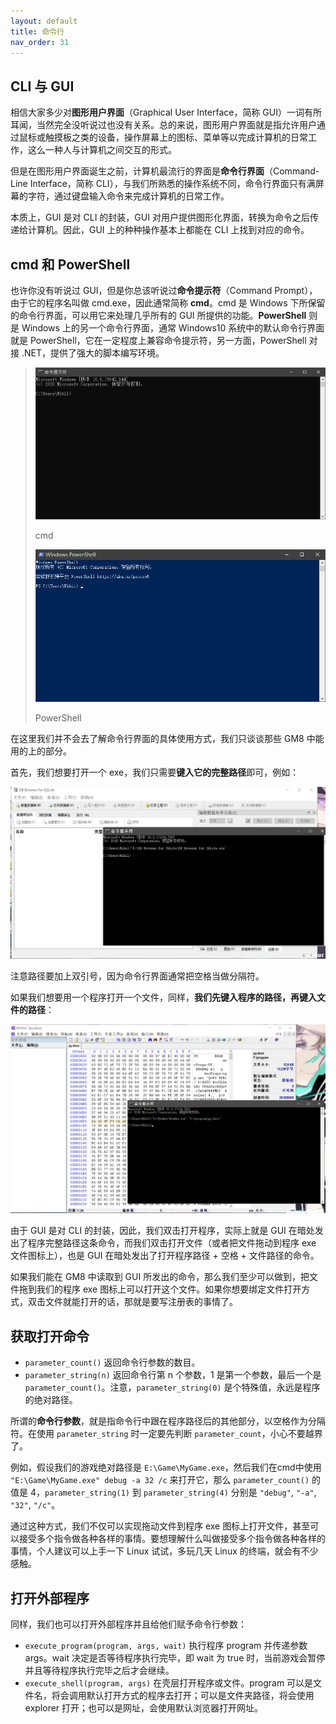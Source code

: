 ```yaml
---
layout: default
title: 命令行
nav_order: 31
---
```


## CLI 与 GUI

相信大家多少对**图形用户界面**（Graphical User Interface，简称 GUI）一词有所耳闻，当然完全没听说过也没有关系。总的来说，图形用户界面就是指允许用户通过鼠标或触摸板之类的设备，操作屏幕上的图标、菜单等以完成计算机的日常工作，这么一种人与计算机之间交互的形式。

但是在图形用户界面诞生之前，计算机最流行的界面是**命令行界面**（Command-Line Interface，简称 CLI），与我们所熟悉的操作系统不同，命令行界面只有满屏幕的字符，通过键盘输入命令来完成计算机的日常工作。

本质上，GUI 是对 CLI 的封装，GUI 对用户提供图形化界面，转换为命令之后传递给计算机。因此，GUI 上的种种操作基本上都能在 CLI 上找到对应的命令。

## cmd 和 PowerShell

也许你没有听说过 GUI，但是你总该听说过**命令提示符**（Command Prompt），由于它的程序名叫做 cmd.exe，因此通常简称 **cmd**。cmd 是 Windows 下所保留的命令行界面，可以用它来处理几乎所有的 GUI 所提供的功能。**PowerShell** 则是 Windows 上的另一个命令行界面，通常 Windows10 系统中的默认命令行界面就是 PowerShell，它在一定程度上兼容命令提示符，另一方面，PowerShell 对接 .NET，提供了强大的脚本编写环境。

> ![Command Prompt](/assets/images/command/cmd.png)
>
> cmd
>
> ![PowerShell](/assets/images/command/powershell.png)
>
> PowerShell

在这里我们并不会去了解命令行界面的具体使用方式，我们只谈谈那些 GM8 中能用的上的部分。

首先，我们想要打开一个 exe，我们只需要**键入它的完整路径**即可，例如：

![Open EXE](/assets/images/command/open_exe.png)

注意路径要加上双引号，因为命令行界面通常把空格当做分隔符。

如果我们想要用一个程序打开一个文件，同样，**我们先键入程序的路径，再键入文件的路径**：

![Open File](/assets/images/command/open_file.png)

由于 GUI 是对 CLI 的封装，因此，我们双击打开程序，实际上就是 GUI 在暗处发出了程序完整路径这条命令，而我们双击打开文件（或者把文件拖动到程序 exe 文件图标上），也是 GUI 在暗处发出了打开程序路径 + 空格 + 文件路径的命令。

如果我们能在 GM8 中读取到 GUI 所发出的命令，那么我们至少可以做到，把文件拖到我们的程序 exe 图标上可以打开这个文件。如果你想要绑定文件打开方式，双击文件就能打开的话，那就是要写注册表的事情了。

## 获取打开命令

* `parameter_count()` 返回命令行参数的数目。
* `parameter_string(n)` 返回命令行第 n 个参数，1 是第一个参数，最后一个是 `parameter_count()`。注意，`parameter_string(0)` 是个特殊值，永远是程序的绝对路径。

所谓的**命令行参数**，就是指命令行中跟在程序路径后的其他部分，以空格作为分隔符。在使用 `parameter_string` 时一定要先判断 `parameter_count`，小心不要越界了。

例如，假设我们的游戏绝对路径是 `E:\Game\MyGame.exe`，然后我们在cmd中使用 `"E:\Game\MyGame.exe" debug -a 32 /c` 来打开它，那么 `parameter_count()` 的值是 4，`parameter_string(1)` 到 `parameter_string(4)` 分别是 `"debug"`, `"-a"`, `"32"`, `"/c"`。

通过这种方式，我们不仅可以实现拖动文件到程序 exe 图标上打开文件，甚至可以接受多个指令做各种各样的事情。要想理解什么叫做接受多个指令做各种各样的事情，个人建议可以上手一下 Linux 试试，多玩几天 Linux 的终端，就会有不少感触。

## 打开外部程序

同样，我们也可以打开外部程序并且给他们赋予命令行参数：

* `execute_program(program, args, wait)` 执行程序 program 并传递参数 args。wait 决定是否等待程序执行完毕，即 wait 为 true 时，当前游戏会暂停并且等待程序执行完毕之后才会继续。
* `execute_shell(program, args)` 在壳层打开程序或文件。program 可以是文件名，将会调用默认打开方式的程序去打开；可以是文件夹路径，将会使用 explorer 打开；也可以是网址，会使用默认浏览器打开网址。
